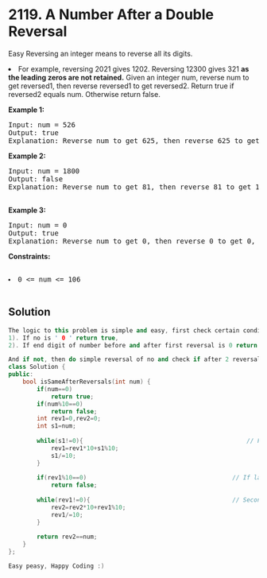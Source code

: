 

# 2119. A Number After a Double Reversal
Easy
Reversing an integer means to reverse all its digits.

<li>For example, reversing 2021 gives 1202. Reversing 12300 gives 321 <b>as the leading zeros are not retained.</b>
Given an integer num, reverse num to get reversed1, then reverse reversed1 to get reversed2. Return true if reversed2 equals num. Otherwise return false.


 

<b>Example 1:</b>

<pre>Input: num = 526
Output: true
Explanation: Reverse num to get 625, then reverse 625 to get 526, which equals num.
</pre>

<b>Example 2:</b>
<pre>
Input: num = 1800
Output: false
Explanation: Reverse num to get 81, then reverse 81 to get 18, which does not equal num.
 </pre>

<b>Example 3:</b>
<pre>
Input: num = 0
Output: true
Explanation: Reverse num to get 0, then reverse 0 to get 0, which equals num.
</pre>

<b>Constraints:</b>

<pre> <li>0 <= num <= 106</li>
</pre>

<h2>Solution</h2>

```cpp
The logic to this problem is simple and easy, first check certain condition to prevent corner cases and save time.
1). If no is ' 0 ' return true, 
2). If end digit of number before and after first reversal is 0 return false, becoz 0 is terminated as per question demand.

And if not, then do simple reversal of no and check if after 2 reversal it matches with original no.
class Solution {
public:
    bool isSameAfterReversals(int num) {
        if(num==0)
            return true;
        if(num%10==0)
            return false;
        int rev1=0,rev2=0;
        int s1=num;
        
        while(s1!=0){                                              // First Reversal
            rev1=rev1*10+s1%10;
            s1/=10;
        }
       
        if(rev1%10==0)                                         // If last digit is 0 return false
            return false;
        
        while(rev1!=0){                                        // Second Reversal
            rev2=rev2*10+rev1%10;
            rev1/=10;
        }
        
        return rev2==num;
    }
};

Easy peasy, Happy Coding :)
```

